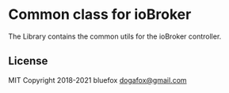 # Common class for ioBroker
The Library contains the common utils for the ioBroker controller.

## License
MIT
Copyright 2018-2021 bluefox <dogafox@gmail.com>  
